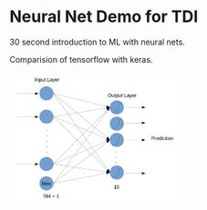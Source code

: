 # Neural Net Demo for TDI
30 second introduction to ML with neural nets.

Comparision of tensorflow with keras.

<img src="simple_nn.png" width="300px">
